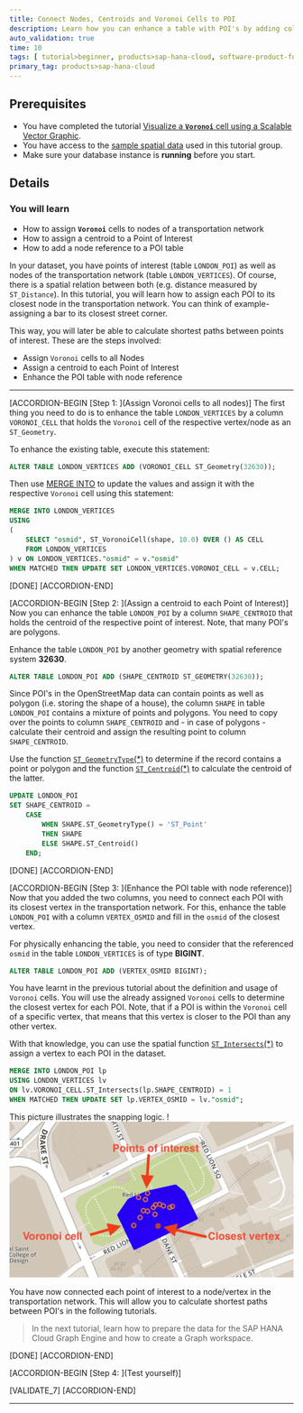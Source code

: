 ```yaml
---
title: Connect Nodes, Centroids and Voronoi Cells to POI
description: Learn how you can enhance a table with POI's by adding columns that hold Voronoi cells, Centroids and Node references that can be used for calculating shortest paths between POI's.
auto_validation: true
time: 10
tags: [ tutorial>beginner, products>sap-hana-cloud, software-product-function>sap-hana-spatial, software-product-function>sap-hana-cloud\,-sap-hana-database, software-product-function>sap-hana-multi-model-processing]
primary_tag: products>sap-hana-cloud
---
```


## Prerequisites
- You have completed the tutorial [Visualize a **`Voronoi`** cell using a Scalable Vector Graphic](hana-cloud-smart-multi-model-5).
- You have access to the [sample spatial data](https://github.com/SAP-samples/teched2020-DAT260/blob/main/exercises/data/DAT260.tar.gz) used in this tutorial group.
- Make sure your database instance is **running** before you start.


## Details
### You will learn
- How to assign **`Voronoi`** cells to nodes of a transportation network
- How to assign a centroid to a Point of Interest
- How to add a node reference to a POI table


In your dataset, you have points of interest (table `LONDON_POI`) as well as nodes of the transportation network (table `LONDON_VERTICES`). Of course, there is a spatial relation between both (e.g. distance measured by `ST_Distance`). In this tutorial, you will learn how to assign each POI to its closest node in the transportation network. You can think of example- assigning a bar to its closest street corner.

This way, you will later be able to calculate shortest paths between points of interest. These are the steps involved:

-	Assign `Voronoi` cells to all Nodes
-	Assign a centroid to each Point of Interest
-	Enhance the POI table with node reference


---

[ACCORDION-BEGIN [Step 1: ](Assign Voronoi cells to all nodes)]
The first thing you need to do is to enhance the table `LONDON_VERTICES` by a column `VORONOI_CELL` that holds the `Voronoi` cell of the respective vertex/node as an `ST_Geometry`.

To enhance the existing table, execute this statement:

```SQL
ALTER TABLE LONDON_VERTICES ADD (VORONOI_CELL ST_Geometry(32630));
```

Then use [MERGE INTO](https://help.sap.com/viewer/c1d3f60099654ecfb3fe36ac93c121bb/LATEST/en-US/3226201f95764a57810dd256c9524d56.html) to update the values and assign it with the respective `Voronoi` cell using this statement:

```SQL
MERGE INTO LONDON_VERTICES
USING
(
	SELECT "osmid", ST_VoronoiCell(shape, 10.0) OVER () AS CELL
	FROM LONDON_VERTICES
) v ON LONDON_VERTICES."osmid" = v."osmid"
WHEN MATCHED THEN UPDATE SET LONDON_VERTICES.VORONOI_CELL = v.CELL;
```


[DONE]
[ACCORDION-END]

[ACCORDION-BEGIN [Step 2: ](Assign a centroid to each Point of Interest)]
Now you can enhance the table `LONDON_POI` by a column `SHAPE_CENTROID` that holds the centroid of the respective point of interest. Note, that many POI's are polygons.


Enhance the table `LONDON_POI` by another geometry with spatial reference system **32630**.

```SQL
ALTER TABLE LONDON_POI ADD (SHAPE_CENTROID ST_GEOMETRY(32630));
```

Since POI's in the OpenStreetMap data can contain points as well as polygon (i.e. storing the shape of a house), the column `SHAPE` in table `LONDON_POI` contains a mixture of points and polygons. You need to copy over the points to column `SHAPE_CENTROID` and - in case of polygons - calculate their centroid and assign the resulting point to column `SHAPE_CENTROID`.

Use the function [`ST_GeometryType`(*)](https://help.sap.com/viewer/bc9e455fe75541b8a248b4c09b086cf5/LATEST/en-US/7a190326787c10148831cde7ab32410d.html) to determine if the record contains a point or polygon and the function [`ST_Centroid`(*)](https://help.sap.com/viewer/bc9e455fe75541b8a248b4c09b086cf5/LATEST/en-US/7a2b9111787c1014926c93c8506930b1.html) to calculate the centroid of the latter.

```SQL
UPDATE LONDON_POI
SET SHAPE_CENTROID =
    CASE
        WHEN SHAPE.ST_GeometryType() = 'ST_Point'
        THEN SHAPE
        ELSE SHAPE.ST_Centroid()
    END;
```


[DONE]
[ACCORDION-END]


[ACCORDION-BEGIN [Step 3: ](Enhance the POI table with node reference)]
Now that you added the two columns, you need to connect each POI with its closest vertex in the transportation network. For this, enhance the table `LONDON_POI` with a column `VERTEX_OSMID` and fill in the `osmid` of the closest vertex.

For physically enhancing the table, you need to consider that the referenced `osmid` in the table `LONDON_VERTICES` is of type **BIGINT**.

```SQL
ALTER TABLE LONDON_POI ADD (VERTEX_OSMID BIGINT);
```

You have learnt in the previous tutorial about the definition and usage of `Voronoi` cells. You will use the already assigned `Voronoi` cells to determine the closest vertex for each POI. Note, that if a POI is within the `Voronoi` cell of a specific vertex, that means that this vertex is closer to the POI than any other vertex.

With that knowledge, you can use the spatial function [`ST_Intersects`(*)](https://help.sap.com/viewer/bc9e455fe75541b8a248b4c09b086cf5/LATEST/en-US/7a19e197787c1014a13087ee8f970cce.html) to assign a vertex to each POI in the dataset.

```SQL
MERGE INTO LONDON_POI lp
USING LONDON_VERTICES lv
ON lv.VORONOI_CELL.ST_Intersects(lp.SHAPE_CENTROID) = 1
WHEN MATCHED THEN UPDATE SET lp.VERTEX_OSMID = lv."osmid";
```

This picture illustrates the snapping logic.
!![POI Snapping](ss-01-poi-snapping.png)

You have now connected each point of interest to a node/vertex in the transportation network. This will allow you to calculate shortest paths between POI's in the following tutorials.

> In the next tutorial, learn how to prepare the data for the SAP HANA Cloud Graph Engine and how to create a Graph workspace.



[DONE]
[ACCORDION-END]

[ACCORDION-BEGIN [Step 4: ](Test yourself)]



[VALIDATE_7]
[ACCORDION-END]

---
